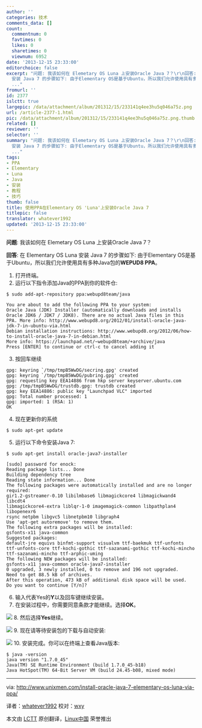 ```yaml
---
author: ''
categories: 技术
comments_data: []
count:
  commentnum: 0
  favtimes: 0
  likes: 0
  sharetimes: 0
  viewnum: 6952
date: '2013-12-15 23:33:00'
editorchoice: false
excerpt: "问题: 我该如何在 Elemetary OS Luna 上安装Oracle Java 7？\r\n回答: 在 Elementary OS Luna
  安装 Java 7 的步骤如下: 由于Elementary OS是基于Ubuntu，所以我们允许使用具有多种Java包的WEPUD8 PPA。\r\n\r\n\r\n打开终端。\r\n\r\n\r\n
  ..."
fromurl: ''
id: 2377
islctt: true
largepic: /data/attachment/album/201312/15/233141q4ee3hu5q046a75z.png
url: /article-2377-1.html
pic: /data/attachment/album/201312/15/233141q4ee3hu5q046a75z.png.thumb.jpg
related: []
reviewer: ''
selector: ''
summary: "问题: 我该如何在 Elemetary OS Luna 上安装Oracle Java 7？\r\n回答: 在 Elementary OS Luna
  安装 Java 7 的步骤如下: 由于Elementary OS是基于Ubuntu，所以我们允许使用具有多种Java包的WEPUD8 PPA。\r\n\r\n\r\n打开终端。\r\n\r\n\r\n
  ..."
tags:
- PPA
- Elementary
- Luna
- Java
- 安装
- 教程
- 技巧
thumb: false
title: 使用PPA在Elementary OS 'Luna'上安装Oracle Java 7
titlepic: false
translator: whatever1992
updated: '2013-12-15 23:33:00'
---
```


**问题**: 我该如何在 Elemetary OS Luna 上安装Oracle Java 7？


**回答**: 在 Elementary OS Luna 安装 Java 7 的步骤如下: 由于Elementary OS是基于Ubuntu，所以我们允许使用具有多种Java包的**WEPUD8 PPA**。


1. 打开终端。
2. 运行以下指令添加Java的PPA到你的软件仓:



```
$ sudo add-apt-repository ppa:webupd8team/java

You are about to add the following PPA to your system:
Oracle Java (JDK) Installer (automatically downloads and installs Oracle JDK6 / JDK7 / JDK8). There are no actual Java files in this PPA. More info: http://www.webupd8.org/2012/01/install-oracle-java-jdk-7-in-ubuntu-via.html
Debian installation instructions: http://www.webupd8.org/2012/06/how-to-install-oracle-java-7-in-debian.html
More info: https://launchpad.net/~webupd8team/+archive/java
Press [ENTER] to continue or ctrl-c to cancel adding it

```
3. 按回车继续



```
gpg: keyring `/tmp/tmpB5WwDG/secring.gpg' created
gpg: keyring `/tmp/tmpB5WwDG/pubring.gpg' created
gpg: requesting key EEA14886 from hkp server keyserver.ubuntu.com
gpg: /tmp/tmpB5WwDG/trustdb.gpg: trustdb created
gpg: key EEA14886: public key "Launchpad VLC" imported
gpg: Total number processed: 1
gpg: imported: 1 (RSA: 1)
OK

```
4. 现在更新你的系统



```
$ sudo apt-get update

```
5. 运行以下命令安装Java 7:



```
$ sudo apt-get install oracle-java7-installer

[sudo] password for enock:
Reading package lists... Done
Building dependency tree
Reading state information... Done
The following packages were automatically installed and are no longer required:
gir1.2-gstreamer-0.10 libilmbase6 libmagickcore4 libmagickwand4 libcdt4
libmagickcore4-extra liblqr-1-0 imagemagick-common libpathplan4 libopenexr6
rsync netpbm libgvc5 libnetpbm10 libgraph4
Use 'apt-get autoremove' to remove them.
The following extra packages will be installed:
gsfonts-x11 java-common
Suggested packages:
default-jre equivs binfmt-support visualvm ttf-baekmuk ttf-unfonts
ttf-unfonts-core ttf-kochi-gothic ttf-sazanami-gothic ttf-kochi-mincho
ttf-sazanami-mincho ttf-arphic-uming
The following NEW packages will be installed:
gsfonts-x11 java-common oracle-java7-installer
0 upgraded, 3 newly installed, 0 to remove and 196 not upgraded.
Need to get 88.5 kB of archives.
After this operation, 473 kB of additional disk space will be used.
Do you want to continue [Y/n]?

```
6. 输入代表Yes的**Y**以及回车键继续安装。
7. 在安装过程中，你需要同意条款才能继续。选择**OK**。


![](/data/attachment/album/201312/15/233141q4ee3hu5q046a75z.png)
8. 然后选择**Yes**继续。


![](/data/attachment/album/201312/15/233143t49bixqxakktkp7j.png)
9. 现在请等待安装包的下载与自动安装:


![](/data/attachment/album/201312/15/233157vdvh4i2gipziv5q0.png)
10. 安装完成。你可以在终端上查看Java版本:



```
$ java -version
java version "1.7.0_45"
Java(TM) SE Runtime Environment (build 1.7.0_45-b18)
Java HotSpot(TM) 64-Bit Server VM (build 24.45-b08, mixed mode)

```



---


via: <http://www.unixmen.com/install-oracle-java-7-elementary-os-luna-via-ppa/>


译者：[whatever1992](https://github.com/whatever1992) 校对：[wxy](https://github.com/wxy)


本文由 [LCTT](https://github.com/LCTT/TranslateProject) 原创翻译，[Linux中国](http://linux.cn/) 荣誉推出